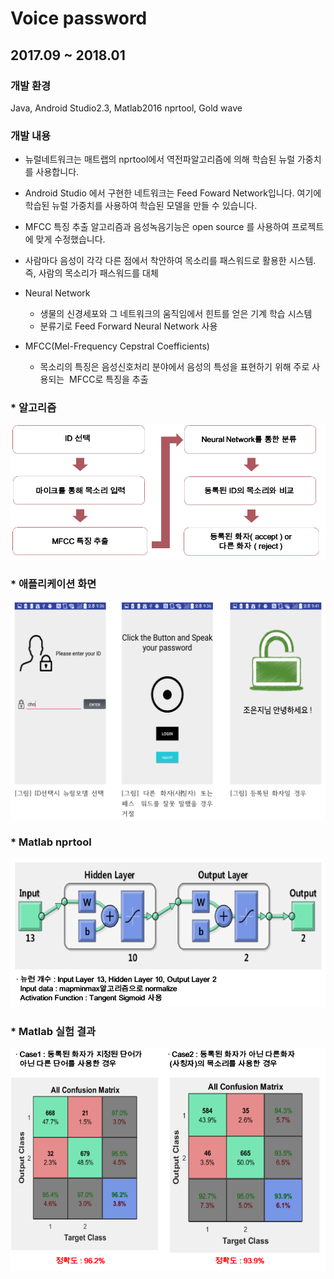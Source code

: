 # Voice password
## 2017.09 ~ 2018.01
### 개발 환경
   Java, Android Studio2.3, Matlab2016 nprtool, Gold wave

### 개발 내용
   * 뉴럴네트워크는 매트랩의 nprtool에서 역전파알고리즘에 의해 학습된 뉴럴 가중치를 사용합니다.

   * Android Studio 에서 구현한 네트워크는 Feed Foward Network입니다. 여기에 학습된 뉴럴 가중치를 사용하여 학습된 모델을 만들 수 있습니다.

   * MFCC 특징 추출 알고리즘과 음성녹음기능은 open source 를 사용하여 프로젝트에 맞게 수정했습니다.

   * 사람마다 음성이 각각 다른 점에서 착안하여 목소리를 패스워드로 활용한 시스템.<br>
      즉, 사람의 목소리가 패스워드를 대체
   
   * Neural Network<br>
      - 생물의 신경세포와 그 네트워크의 움직임에서 힌트를 얻은 기계 학습 시스템<br>
      - 분류기로 Feed Forward Neural Network 사용
 
   * MFCC(Mel-Frequency Cepstral Coefficients)<br>
      - 목소리의 특징은 음성신호처리 분야에서 음성의 특성을 표현하기 위해 주로 사용되는 
         MFCC로 특징을 추출

### * 알고리즘
<img src = "./img/algorithm.png" title = "app screen" alt="app screen"><img/>

### * 애플리케이션 화면
<img src = "./img/app.png" title = "app screen" alt="app screen"><img/>

### * Matlab nprtool
<img src = "./img/matlab_neural.png" title = "app screen" alt="app screen"><img/>

### * Matlab 실험 결과
<img src = "./img/matlabresult.png" title = "app screen" alt="app screen"><img/>

